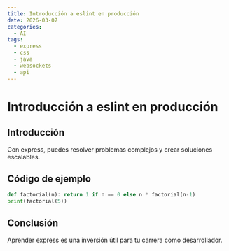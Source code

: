 ```yaml
---
title: Introducción a eslint en producción
date: 2026-03-07
categories:
  - AI
tags:
  - express
  - css
  - java
  - websockets
  - api
---
```


# Introducción a eslint en producción

## Introducción

Con express, puedes resolver problemas complejos y crear soluciones escalables.

## Código de ejemplo

```python
def factorial(n): return 1 if n == 0 else n * factorial(n-1)
print(factorial(5))
```

## Conclusión

Aprender express es una inversión útil para tu carrera como desarrollador.